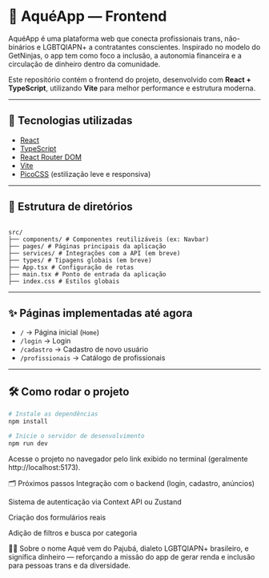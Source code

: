 # 💸 AquéApp — Frontend

AquéApp é uma plataforma web que conecta profissionais trans, não-binários e LGBTQIAPN+ a contratantes conscientes. Inspirado no modelo do GetNinjas, o app tem como foco a inclusão, a autonomia financeira e a circulação de dinheiro dentro da comunidade.

Este repositório contém o frontend do projeto, desenvolvido com **React + TypeScript**, utilizando **Vite** para melhor performance e estrutura moderna.

---

## 🚀 Tecnologias utilizadas

- [React](https://reactjs.org/)
- [TypeScript](https://www.typescriptlang.org/)
- [React Router DOM](https://reactrouter.com/)
- [Vite](https://vitejs.dev/)
- [PicoCSS](https://picocss.com/) (estilização leve e responsiva)

---

## 📁 Estrutura de diretórios

```

src/
├── components/ # Componentes reutilizáveis (ex: Navbar)
├── pages/ # Páginas principais da aplicação
├── services/ # Integrações com a API (em breve)
├── types/ # Tipagens globais (em breve)
├── App.tsx # Configuração de rotas
├── main.tsx # Ponto de entrada da aplicação
├── index.css # Estilos globais

```




---

## ✨ Páginas implementadas até agora

- `/` → Página inicial (`Home`)
- `/login` → Login
- `/cadastro` → Cadastro de novo usuário
- `/profissionais` → Catálogo de profissionais

---

## 🛠️ Como rodar o projeto

```bash
# Instale as dependências
npm install

# Inicie o servidor de desenvolvimento
npm run dev

````


Acesse o projeto no navegador pelo link exibido no terminal (geralmente http://localhost:5173).



🗂️ Próximos passos
Integração com o backend (login, cadastro, anúncios)

Sistema de autenticação via Context API ou Zustand

Criação dos formulários reais

Adição de filtros e busca por categoria

🏳️‍⚧️ Sobre o nome
Aqué vem do Pajubá, dialeto LGBTQIAPN+ brasileiro, e significa dinheiro — reforçando a missão do app de gerar renda e inclusão para pessoas trans e da diversidade.

